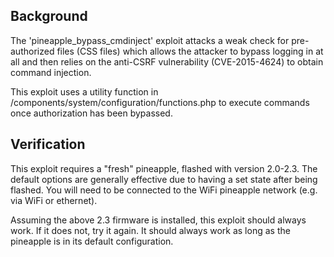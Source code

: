 ## Background

The 'pineapple_bypass_cmdinject' exploit attacks a weak check for
pre-authorized files (CSS files) which allows the attacker to bypass logging in
at all and then relies on the anti-CSRF vulnerability (CVE-2015-4624) to obtain
command injection.

This exploit uses a utility function in
/components/system/configuration/functions.php to execute commands once
authorization has been bypassed.

## Verification

This exploit requires a "fresh" pineapple, flashed with version 2.0-2.3. The
default options are generally effective due to having a set state after being
flashed. You will need to be connected to the WiFi pineapple network (e.g. via
WiFi or ethernet).

Assuming the above 2.3 firmware is installed, this exploit should always work.
If it does not, try it again. It should always work as long as the pineapple is
in its default configuration.
